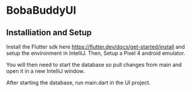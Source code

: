 # BobaBuddyUI

## Installiation and Setup

Install the Flutter sdk here https://flutter.dev/docs/get-started/install and setup the environment in IntelliJ. Then, Setup a Pixel 4 android emulator.

You will then need to start the database so pull changes from main and open it in a new IntelliJ window.

After starting the database, run main.dart in the UI project.
